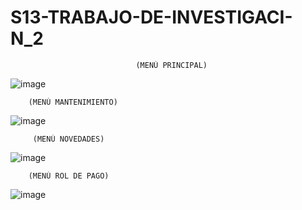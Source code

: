 # S13-TRABAJO-DE-INVESTIGACI-N_2
                                (MENÚ PRINCIPAL)

![image](https://user-images.githubusercontent.com/85755698/133950821-3fc96231-bb34-4c8e-9fa7-3ac2c0078942.png)


        (MENÚ MANTENIMIENTO)
                                          
![image](https://user-images.githubusercontent.com/85755698/133950887-e3c8f44a-296f-455c-a4f6-b2b42b2253c4.png)


         (MENÚ NOVEDADES)

![image](https://user-images.githubusercontent.com/85755698/133950903-76cf7735-626b-4735-a3fe-42ecdaf5e075.png)


        (MENÚ ROL DE PAGO)

![image](https://user-images.githubusercontent.com/85755698/133950916-22d0de9f-011f-4f3b-859d-9ca9319ea997.png)
